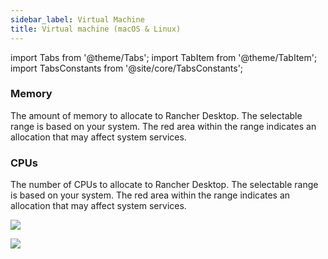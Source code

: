 ```yaml
---
sidebar_label: Virtual Machine
title: Virtual machine (macOS & Linux)
---
```


import Tabs from '@theme/Tabs';
import TabItem from '@theme/TabItem';
import TabsConstants from '@site/core/TabsConstants';

### Memory

The amount of memory to allocate to Rancher Desktop. The selectable range is based on your system. The red area within the range indicates an allocation that may affect system services.

### CPUs

The number of CPUs to allocate to Rancher Desktop. The selectable range is based on your system. The red area within the range indicates an allocation that may affect system services.

<Tabs groupId="os">
<TabItem value="macOS">

![](rd-versioned-asset://preferences/macOS_virtualMachine.png)

</TabItem>
<TabItem value="Linux">

![](rd-versioned-asset://preferences/Linux_virtualMachine.png)

</TabItem>
</Tabs>
